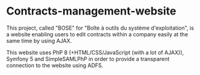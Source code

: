 # Contracts-management-website
This project, called "BOSE" for "Boîte à outils du système d'exploitation", is a website enabling users to edit contracts within a company easily at the same time by using AJAX.

This website uses PhP 8 (+HTML/CSS/JavaScript (with a lot of AJAX)), Symfony 5 and SimpleSAMLPhP in order to provide a transparent connection to the website using ADFS.

